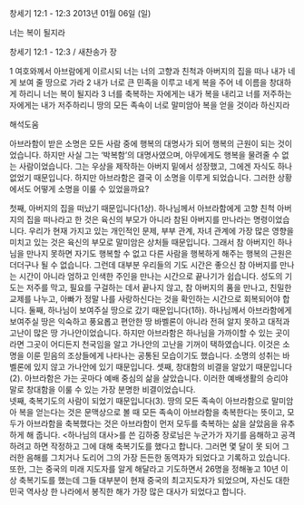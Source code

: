 창세기 12:1 - 12:3 
2013년 01월 06일 (일)

너는 복이 될지라



창세기 12:1 - 12:3 / 새찬송가  장


1 여호와께서 아브람에게 이르시되 너는 너의 고향과 친척과 아버지의 집을 떠나 내가 네게 보여 줄 땅으로 가라 2 내가 너로 큰 민족을 이루고 네게 복을 주어 네 이름을 창대하게 하리니 너는 복이 될지라 3 너를 축복하는 자에게는 내가 복을 내리고 너를 저주하는 자에게는 내가 저주하리니 땅의 모든 족속이 너로 말미암아 복을 얻을 것이라 하신지라

해석도움





아브라함이 받은 소명은 모든 사람 중에 행복의 대명사가 되어 행복의 근원이 되는 것이었습니다. 하지만 사실 그는 ‘박복함’의 대명사였으며, 아무에게도 행복을 물려줄 수 없는 사람이었습니다. 그는 우상을 제작하는 아버지 밑에서 성장했고, 그에겐 자식도 하나 없었기 때문입니다. 하지만 아브라함은 결국 이 소명을 이루게 되었습니다. 그러한 상황에서도 어떻게 소명을 이룰 수 있었을까요? 

첫째, 아버지의 집을 떠났기 때문입니다(1상). 
하나님께서 아브라함에게 고향 친척 아버지의 집을 떠나라고 한 것은 육신의 부모가 아니라 참된 아버지를 만나라는 명령이었습니다. 우리가 현재 가지고 있는 개인적인 문제, 부부 관계, 자녀 관계에 가장 많은 영향을 미치고 있는 것은 육신의 부모로 말미암은 상처들 때문입니다. 그래서 참 아버지인 하나님을 만나지 못하면 자기도 행복할 수 없고 다른 사람을 행복하게 해주는 행복의 근원은 더더구나 될 수 없습니다. 그런데 대부분 우리들의 기도 시간은 좋으신 참 아버지를 만나는 시간이 아니라 엄하고 인색한 주인을 만나는 시간으로 끝나기가 쉽습니다. 성도의 기도는 저주를 막고, 필요를 구걸하는 데서 끝나지 않고, 참 아버지의 품을 만나고, 친밀한 교제를 나누고, 아빠가 정말 나를 사랑하신다는 것을 확인하는 시간으로 회복되어야 합니다. 
둘째, 하나님이 보여주실 땅으로 갔기 때문입니다(1하). 
하나님께서 아브라함에게 보여주실 땅은 익숙하고 풍요롭고 편안한 땅 바벨론이 아니라 전혀 알지 못하고 대적과 고난이 많은 땅 가나안이었습니다. 하지만 아브라함은 하나님을 가까이할 수 있는 곳이라면 그곳이 어디든지 천국임을 알고 가나안의 고난을 기꺼이 택하였습니다. 이것은 소명을 이룬 믿음의 조상들에게 나타나는 공통된 모습이기도 했습니다. 소명의 성취는 바벨론에 있지 않고 가나안에 있기 때문입니다. 
셋째, 창대함의 비결을 알았기 때문입니다(2). 
아브라함은 가는 곳마다 예배 중심의 삶을 살았습니다. 이러한 예배생활의 승리야말로 창대함을 이룰 수 있는 가장 분명한 비결이었습니다.   
넷째, 축복기도의 사람이 되었기 때문입니다(3). 
땅의 모든 족속이 아브라함으로 말미암아 복을 얻는다는 것은 문맥상으로 볼 때 모든 족속이 아브라함을 축복한다는 뜻이고, 모두가 아브라함을 축복했다는 것은 아브라함이 먼저 모두를 축복하는 삶을 살았음을 유추하게 해 줍니다. <하나님의 대사>를 쓴 김하중 장로님은 누군가가 자기를 음해하고 공격하려고 하면 작정하고 그에 대해 축복기도를 했다고 합니다. 그러면 몇 달이 못 되어 그러한 음해를 그치거나 도리어 그의 가장 든든한 동역자가 되었다고 기록하고 있습니다. 또한, 그는 중국의 미래 지도자를 알게 해달라고 기도하면서 26명을 정해놓고 10년 이상 축복기도를 했는데 그들 대부분이 현재 중국의 최고지도자가 되었으며, 자신도 대한민국 역사상 한 나라에서 봉직한 해가 가장 많은 대사가 되었다고 합니다.